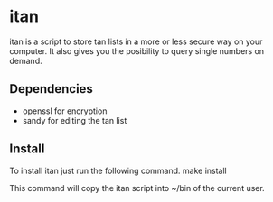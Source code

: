 # itan

itan is a script to store tan lists in a more or less secure way on your
computer.  It also gives you the posibility to query single numbers on demand.

## Dependencies

 * openssl for encryption
 * sandy for editing the tan list

## Install

To install itan just run the following command.
make install

This command will copy the itan script into ~/bin of the current user.
